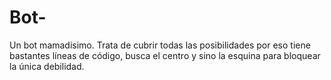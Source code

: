 # Bot-
Un bot mamadisimo.
Trata de cubrir todas las posibilidades por eso tiene bastantes líneas de código, busca el centro y sino la esquina para bloquear la única debilidad. 
